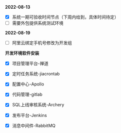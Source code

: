 **2022-08-13**

- [x] 系统一期可验收时间节点（下周内给到，具体时间待定）
- [ ] 需要外包提供系统测试环境

**2022-08-19**

- [ ] 阿里云绑定手机号修改为开发组

**开发环境软件安装**

- [x] 项目管理平台-禅道
- [x] 定时任务系统-jiacrontab
- [x] 配置中心-Apollo
- [x] 代码管理-gitlab
- [x] SQL上线审核系统-Archery
- [x] 发布平台-Jenkins
- [x] 消息中间件-RabbitMQ


